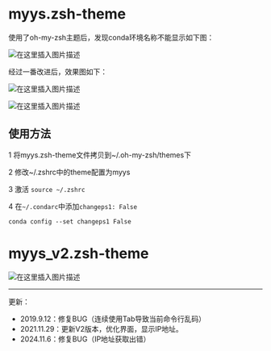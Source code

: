 # myys.zsh-theme

使用了oh-my-zsh主题后，发现conda环境名称不能显示如下图：

![在这里插入图片描述](https://img-blog.csdnimg.cn/20190911205535355.png)

经过一番改进后，效果图如下：

![在这里插入图片描述](https://img-blog.csdnimg.cn/20190911205615114.png)

![在这里插入图片描述](https://img-blog.csdnimg.cn/20190911205832390.png)

## 使用方法
1 将myys.zsh-theme文件拷贝到~/.oh-my-zsh/themes下

2 修改~/.zshrc中的theme配置为myys

3 激活 `source ~/.zshrc`

4 在`~/.condarc`中添加`changeps1: False`

`conda config --set changeps1 False`

# myys_v2.zsh-theme

![在这里插入图片描述](https://img-blog.csdnimg.cn/55bf1c99ca7e462a807d86eaa2509091.png)

<hr>
更新：

- 2019.9.12：修复BUG（连续使用Tab导致当前命令行乱码）
- 2021.11.29：更新V2版本，优化界面，显示IP地址。
- 2024.11.6：修复BUG（IP地址获取出错）
